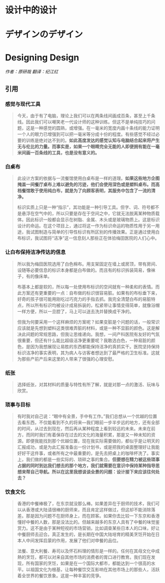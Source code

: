 # 设计中的设计
# デザインのデザイン
# Designing Design

*作者：原研哉*
*翻译：纪江红*

## 引用

### 感觉与现代工具

> 今天，由于有了电脑，理论上我们可以在两条线间画成百条，甚至上千条线。因此我们可以嘲笑老一代设计师的这种训练。但这不是单纯技巧的问题，这是一种感觉的圆熟，或增强。在一毫米的宽度内画十条线的能力证明一个人的眼力已增强到可以把一毫米等分成十份的程度。有些感觉不经过必要的训练是绝对达不到的。**如此高度发达的感觉认知与电脑结合起来将产生无与伦比的力量。而事实是，如果一个眼睛完全无能的人即便拥有能在一毫米间画一百条线的工具，也是没有意义的。**

### 白桌布

> 此设计方案的依据与一流餐馆使用白桌布是一样的道理。**如果这些地方企图掩盖一间餐厅桌布上难以避免的污迹，他们会使用深色或是塑料桌布。而高档餐馆敢于使用纯白布，就是为了向顾客表明，其服务中包含了一流的清净。**
> 
> 标识实质上只是一种“指示”，其功能是一种引导工具。但字、词、符号都不是悬浮在空气中的，所以只要是存在于空间之中，它就无法脱离某种物质载体。因此标识一般都会显示在树脂、金属、木头或是玻璃物质上。这是标识设计的命运。在这个项目上，通过将这一作为标识命运的物质性用于另一用途，我试图制造与简单的引导性标识有所区别的传播效果。正是通过使用白布标识，我试图将“洁净”这一信息刻人那些正在体验梅田医院的人们心中。

### 让白布保持洁净传达的信息

> 所以我为梅田医院选用了白色棉布。用支架固定在墙上或房顶，带有房间、设随等必要信息的标识本身都是白布做的。而且有的标识拆装简易，像袜子，有的像床单。
> 
> 布基本上都是软的，所以每一处使用布标识的空间就有一种柔和的表情。而此方案还有更重要的一点：自布做的标识很容易脏。如果有的布标垂下来，好奇的孩子很可能用刚吃过巧克力的手指去抓。我完全清楚白布的易脏特点，所以所有标识均被设计成易拆装的，松紧带让事情变得简单，就像浴帽一样方便，所以一旦腔了，马上可以送去洗并替换成干净的。
> 
> 但我为何要采用一个这样麻烦的方案呢？如果变脏是个问题的话，一般常识应该就是先想到塑料这类很难弄脏的材料，或是一种不显脏的颜色。这是解决此间题的常规思路，但我让思维递向。我想，一间产科医院有友好的气氛很重要，但还有什么能比超级洁净更重要呢？我敢选白色，一种易脏的颜色，是因为我想展现让易胜的东西都能保持洁净的真抓实干。医院坚持保持标识洁净的事实表明，其为病人与访客者想达到了最严格的卫生标准。这就为那些产前产后来这里的人带来了很强的心理安慰。

### 纸张

> 选择纸张，对其材料的质量与特性有所了解，就是对那一点的激活、玩味与欣赏。

### 琐事与目标

> 有时我对自己说：“眼中有全景，手中有工作。”我们总想从一个优越的位置去看东西，不仅能看到不久的将来—我们眼前一步半步远的地方，还有全部的时间，从过去到现在，然后再从某种程度上看到较远的未来。未来在前方，而同时我们有着保存在过去的文化的海量积累，那是又一种未知的资源。即便我能找到那个优越位置，现在我实际需要做的，都似乎是让明天的汇报成功，或是为此汇报准备出一份计划书，或是把我的桌面整理好让我能好好干这件事，或者所有之中最重要的，是先去把桌上的咖啡杯洗了。事实上，我们做的都是一些实际的、琐碎之事的集合。**但要想在精力被这些琐事占据的同时到达我们想去的那个地方，我们就需要在意识中保持某种指导思想来帮自己导航。所以在这里我想谈谈全景的问题：设计接下来应该往何处去？**

### 饮食文化

> 香港的中餐棒极了，在东京就没那么棒。如果差异在于厨师的技术，我们可以从香港或大陆请很棒的厨师来，而且肯定这样做过，但这却不能消除落差。那是因为问题不在厨师身上，而在顾客。如果你去比较一下东京和香港懂好中餐的人数，那是没法比的。但越来越多的东京人具有了中餐的味觉鉴赏力。这不是由于某种短视的市场营销，比如调查某些日本人的口味，好让中餐厨师去迎合。真正发生的，是长期在中国大陆培育的精美烹饪开始在日本人中间发挥启蒙的作用，发展了他们对申餐的品位。
> 
> 法餐、意大利餐、寿司以及怀石料理的情形是一样的。任何在其母文化中成熱的烹饪，都可以对来自其他市场的消费者的胃口进行教育。我们现在发现，所有国家的烹饪，如果是在一个国际大都市，都能达到一个很高的水平。以祖国文化为根基，让每种餐饮交互影响在其他市场上的那些人，活跃着全世界的餐饮景象。这是一种丰富的竞爭。